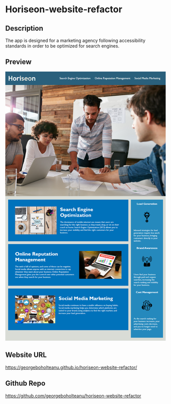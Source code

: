 # Horiseon-website-refactor

## Description

The app is designed for a marketing agency following accessibility standards in order to be optimized for search engines.

## Preview

![](/assets/Horiseon-demo.png)


## Website URL

https://georgeboholteanu.github.io/horiseon-website-refactor/

## Github Repo

https://github.com/georgeboholteanu/horiseon-website-refactor

